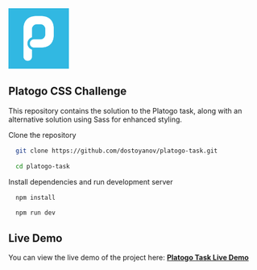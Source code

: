 <img src="platogo-web-icon.webp" alt="Platogo" width="120"/>

## Platogo CSS Challenge 

This repository contains the solution to the Platogo task, along with an alternative solution using Sass for enhanced styling.

Clone the repository

```bash
  git clone https://github.com/dostoyanov/platogo-task.git
```
```bash
  cd platogo-task
```

Install dependencies and run development server

```bash
  npm install
```
```bash
  npm run dev
```

## Live Demo

You can view the live demo of the project here: <a href="https://dostoyanov.github.io/platogo-task/" target="_blank">**Platogo Task Live Demo**</a>